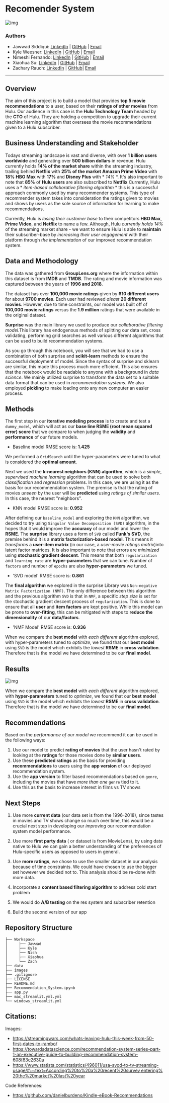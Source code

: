 # Recomender System

![img](./images/Hulu_Banner.jpeg) 
### Authors

- Jawwad Siddiqui:
[LinkedIn](https://www.linkedin.com/in/jsiddiqui85/) |
[GitHub](https://github.com/jsiddiqui85) |
[Email](jsiddiqui85@gmail.com)
- Kyle Weesner:
[LinkedIn](https://www.linkedin.com/in/kyleweesner/) |
[GitHub](https://github.com/KyleWeesner) |
[Email](weesnerkew@yahoo.com)
- Nimeshi Fernando: 
[LinkedIn](https://www.linkedin.com/in/nimeshi-fernando2019/) |
[GitHub](https://github.com/nishlikefish) |
[Email](nimeshilfernando@gmail.com)
- Xiaohua Su: 
[LinkedIn](https://www.linkedin.com/in/xiaohua-su/) |
[GitHub](https://github.com/xiaohua-su) |
[Email](xiaohuasu99@gmail.com)
- Zachary Rauch: 
[LinkedIn](https://www.linkedin.com/in/zach-rauch/) |
[GitHub](https://github.com/ZachRauch)|
[Email](zach.rauch0@gmail.com)

---
## Overview

The aim of this project is to build a model that provides **top 5 movie recommendations** to a user, based on their **ratings of other movies** from Hulu. Our audience in this case is the **Hulu Technology Team** headed by the **CTO** of Hulu. They are holding a competition to upgrade their current machine learning algorithm that oversees the movie recommendations given to a Hulu subscriber. 

## Business Understanding and Stakeholder

Todays streaming landscape is vast and diverse, with over **1 billion users worldwide** and generating over **500 billion dollars** in revenue.  Hulu currently holds **14% of the market share** within the streaming industry, trailing behind **Netflix** with **25% of the market** **Amazon Prime Video** with **18%** **HBO Max** with **17%** and **Disney Plus** with * *14%* *.  It's also important to note that **85%** of **Hulu users** are also subscribed to **Netflix**  Currently, Hulu uses a * *item-based collaborative filtering algorithm* * this is a successful approach commonly used by many recommender systems. This type of recommender system takes into consideration the ratings given to movies and shows by users as the sole source of information for learning to make recommendations. 

Currently, Hulu is *losing their customer base* to their competitors **HBO Max**, **Prime Video**, and **Netflix** to name a few.  Although, Hulu *currently holds 14%* of the streaming market share - we want to ensure Hulu is able to **maintain** their subscriber-base by *increasing their user engagement* with their platform through *the implementation* of our improved recommendation system.

## Data and Methodology

The data was gathered from **GroupLens.org** where the information within this dataset is from **IMDB** and **TMDB**.  The rating and movie information was captured between the years of **1996 and 2018**.  

The dataset has over **100,000 movie ratings** given by **610 different users** for about **9700 movies**. Each user had reviewed *aleast* **20 different movies**.  However, due to time constraints, our model was built off of **100,000 movie ratings** versus the **1.9 million** ratings that were available in the original dataset.

**Surprise** was the main library we used to produce our *collaborative filtering model*.This library has endogenous methods of splitting our data set, cross validating, performing grid searches as well various different algorithms that can be used to build recommendation systems. 

As you go through this notebook, you will see that we had to use a combination of both surprise and **scikit-learn** methods to ensure the successful deployment of model. Since the syntax of surprise and sklearn are similar, this made this process much more efficient. This also ensures that the notebook would be readable to anyone with a background in *data science*. We mainly utilized surprise to transform the data set to a suitable data format that can be used in *recommendation systems*. We also employed **pickling** to make loading onto any new computer an easier process. 

## Methods

The first step in our **iterative modeling process** is to create and test a `dummy_model`, which will act as our **base line RSME (root mean squared error) score** that we compare to when judging the **validity** and **performance** of our future models.  

- Baseline model RMSE score is: **1.425**

We performed a `GridSearch` until the hyper-parameters were tuned to what is considered the **optimal amount**.

Next we used the **k-nearest neighbors (KNN) algorithm**, which is a *simple*, *supervised machine learning* algorithm that can be used to solve both *classification* and *regression* problems. In this case, we are using it as the basis for our recommendation system. The premise is that the rating of movies *unseen* by the user will be **predicted** using *ratings of similar users*. In this case, the nearest "neighbors".

- KNN model RMSE score is: **0.952**

After defining our `baseline_model` and exploring the `KNN` algorithm, we decided to try using `Singular Value Decomposition (SVD)` algorithm, in the hopes that it would improve the **accuracy** of our model and lower the **RSME**. The **surprise** library uses a form of `SVD` called **Funk's SVD**, the premise behind it is a **matrix factorization-based model**. This means it *transforms* a **user-item matrix** (in our case, a *user-movie ratings matrix*)into latent factor matrices. It is also important to note that errors are *minimized* using **stochastic gradient descent**.  This means that both `regularization` and `learning rate` are **hyper-parameters** that we can tune. Number of `factors` and number of `epochs` are also **hyper-parameters** we tuned.

- 'SVD model' RMSE score is: **0.861**

The **final algorithm** we explored in the surprise Library was `Non-negative Matrix Factorization (NMF)`. The only difference between this algorithm and the previous algorithm `SVD` is that in `NMF`, a specific *step size* is set for the stochastic gradient descent process of `regularization`. This is done to ensure that all **user** and **item factors** are kept positive. While this model can be prone to **over-fitting**, this can be mitigated with steps to **reduce the dimensionality** of our **data/factors**. 

- 'NMF Model' RMSE score is: **0.936**

When we compare the **best model** with *each different* algorithm explored, with hyper-parameters tuned to *optimize*, we found that our **best model** using `SVD` is the model which exhibits the *lowest* **RSME** in **cross validation**. Therefore that is the model we have determined to be our **final model**.

## Results
![img](./images/model_performance.png)

When we compare the **best model** with *each different* algorithm explored, with **hyper-parameters** tuned to *optimize*, we found that our **best model** using `SVD` is the model which exhibits the *lowest* **RSME** in **cross validation**. Therefore that is the model we have determined to be our **final model**.

## Recommendations 

Based on the *performance of our model* we recommend it can be used in the following ways: 

 1. Use our model to predict **rating of movies** that the user hasn't rated by looking at the **ratings** for those movies done by **similar users**.
 2. Use these **predicted ratings** as the basis for providing **recommendations** to users using the **app version** of our deployed recommendation system.
 3. Use the **app version** to filter based recommendations based on `genre`, including the movies that have *more than one* `genre` tied to it. 
 4. Use this as the basis to increase interest in films vs TV shows 

## Next Steps

1. Use more **current data** (our data set is from the 1996-2018), since tastes in movies and TV shows change so much over time, this would be a crucial next step in developing our *improving* our recommendation system model performance.

2. Use more **first party data** ( or dataset is from MovieLens), by using data native to Hulu we can gain a better understanding of the preferences of Hulu-specific users as opposed to users in general.

3. Use **more ratings**, we chose to use the smaller dataset in our analysis because of time constraints. We could have chosen to use the bigger set however we decided not to. This analysis should be re-done with more data.

4. Incorporate a **content based filtering algorithm** to address cold start problem

5. We would do **A/B testing** on the res system and subscriber retention

6. Build the second version of our app

## Repository Structure

```
├── Workspace  
│     ├── Jawwad
│     ├── Kyle
│     ├── Nish
│     ├── Xiaohua
│     └── Zach
├── data
├── images
├── .gitignore
├── LICENSE
├── README.md
├── Recommendation_System.ipynb
├── app.py
├── mac_streamlit.yml.yml
└── windows_streamlit.yml
```

## Citations:

Images:
- https://streamingwars.com/whats-leaving-hulu-this-week-from-50-first-dates-to-rambo/
- https://towardsdatascience.com/recommendation-system-series-part-1-an-executive-guide-to-building-recommendation-system-608f83e2630a
- https://www.statista.com/statistics/496011/usa-svod-to-tv-streaming-usage/#:~:text=According%20to%20a%20recent%20survey,entering%20the%20market%20last%20year

Code References:
- https://github.com/danielburdeno/Kindle-eBook-Recommendations

